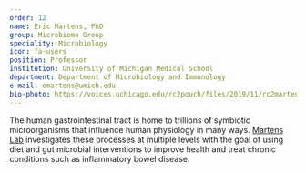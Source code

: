 ```yaml
---
order: 12
name: Eric Martens, PhD
group: Microbiome Group
speciality: Microbiology
icon: fa-users
position: Professor
institution: University of Michigan Medical School
department: Department of Microbiology and Immunology
e-mail: emartens@umich.edu
bio-photo: https://voices.uchicago.edu/rc2pouch/files/2019/11/rc2martenss-e1573842268348.jpg
---
```


The human gastrointestinal tract is home to trillions of symbiotic microorganisms that influence human physiology in many ways. [Martens Lab](https://www.ericmartenslab.org/) investigates these processes at multiple levels with the goal of using diet and gut microbial interventions to improve health and treat chronic conditions such as inflammatory bowel disease.
